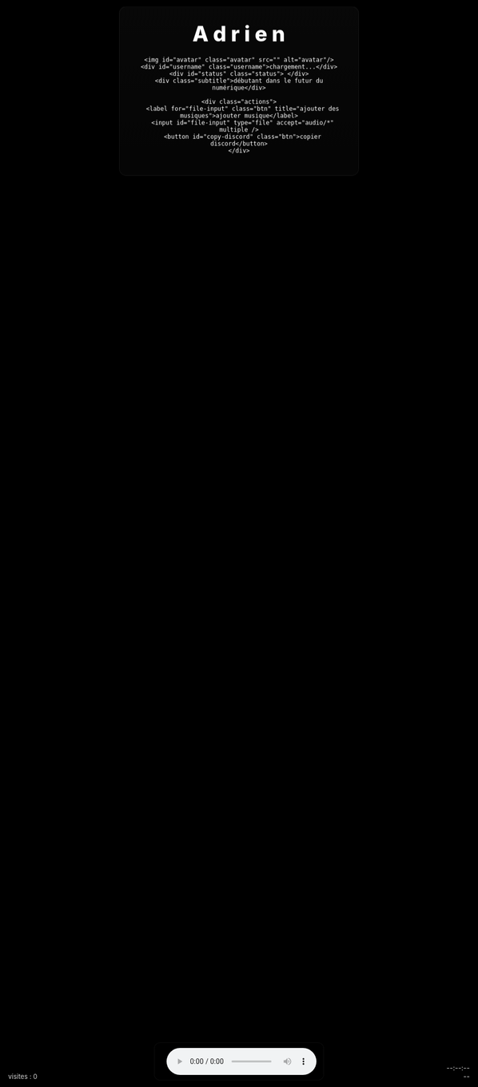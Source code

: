 <!DOCTYPE html>
<html lang="fr">
<head>
  <meta charset="utf-8" />
  <meta name="viewport" content="width=device-width,initial-scale=1" />
  <title>Adrien — page</title>
  <style>
    :root{--accent:#7289da;--muted:#cfcfcf}
    *{box-sizing:border-box}
    html,body{height:100%;margin:0;background:#000;color:#fff;font-family:Inter,Arial,Helvetica,sans-serif}
    /* canvas background (subtle falling letters, no neon glow) */
    canvas#bg{position:fixed;inset:0;z-index:0;width:100%;height:100%;display:block;background:#000}

    /* header / social */
    .top-right{position:fixed;top:18px;right:18px;z-index:30;display:flex;gap:10px;align-items:center}
    .social-btn{width:42px;height:42px;border-radius:10px;background:rgba(255,255,255,0.04);display:flex;align-items:center;justify-content:center;cursor:pointer;transition:transform .18s ease,background .18s}
    .social-btn:hover{transform:translateY(-6px)}
    .social-btn img{width:22px;height:22px;display:block}

    /* center card */
    .center{position:fixed;left:50%;top:50%;transform:translate(-50%,-50%);z-index:20;text-align:center;padding:28px;background:linear-gradient(180deg,rgba(255,255,255,0.03),rgba(255,255,255,0.02));border-radius:14px;border:1px solid rgba(255,255,255,0.06);min-width:320px;backdrop-filter:blur(4px)}

    .site-name{font-weight:800;font-size:42px;letter-spacing:1px;margin-bottom:6px;display:inline-block}
    /* floating / wave animation for "Adrien" */
    .site-name span{display:inline-block;padding:0 4px;transform-origin:center;animation:float 3s ease-in-out infinite}
    .site-name span:nth-child(2){animation-delay:.08s}
    .site-name span:nth-child(3){animation-delay:.16s}
    .site-name span:nth-child(4){animation-delay:.24s}
    .site-name span:nth-child(5){animation-delay:.32s}
    .site-name span:nth-child(6){animation-delay:.4s}

    @keyframes float{0%{transform:translateY(0)}50%{transform:translateY(-6px)}100%{transform:translateY(0)}}

    .avatar{width:116px;height:116px;border-radius:999px;border:3px solid var(--accent);display:block;margin:14px auto 8px;object-fit:cover}
    .username{font-size:20px;font-weight:700}
    .status{font-size:13px;color:var(--muted);margin-top:6px}
    .subtitle{color:#d6d6d6;margin-top:10px;font-size:14px}

    /* small helpers */
    .actions{display:flex;gap:8px;justify-content:center;margin-top:12px}
    .btn{background:rgba(255,255,255,0.06);border:1px solid rgba(255,255,255,0.04);padding:8px 12px;border-radius:10px;color:#fff;cursor:pointer;transition:transform .15s}
    .btn:hover{transform:translateY(-4px)}

    /* player */
    .player-wrap{position:fixed;left:50%;transform:translateX(-50%);bottom:18px;z-index:25;background:rgba(0,0,0,0.6);padding:10px 14px;border-radius:12px;border:1px solid rgba(255,255,255,0.05);display:flex;gap:10px;align-items:center}
    .playlist{max-width:360px;display:flex;flex-direction:column;gap:6px}
    .track{font-size:13px;color:#eee;padding:6px 8px;border-radius:8px;background:rgba(255,255,255,0.02);display:flex;justify-content:space-between;align-items:center}
    .track.playing{background:rgba(114,137,218,0.12)}
    input[type=file]{display:none}

    /* bottom-left and bottom-right */
    .bottom-left{position:fixed;left:18px;bottom:18px;color:var(--muted);z-index:25;font-size:13px}
    .bottom-right{position:fixed;right:18px;bottom:18px;color:var(--muted);z-index:25;text-align:right}

    /* welcome */
    .welcome{position:fixed;top:18px;left:18px;z-index:25;padding:8px 12px;background:rgba(114,137,218,0.12);border-radius:10px;color:#fff;transform:translateY(-10px);opacity:0;animation:welcomeIn .9s ease forwards .2s}
    @keyframes welcomeIn{to{transform:none;opacity:1}}

    /* small responsive tweaks */
    @media(max-width:520px){.site-name{font-size:28px}.center{padding:16px}.player-wrap{max-width:calc(100% - 40px);left:50%;transform:translateX(-50%)} }
  </style>
</head>
<body>

  <!-- canvas background (kept subtle, not neon) -->
  <canvas id="bg"></canvas>

  <!-- welcome message -->
  <div class="welcome">Bienvenue</div>

  <!-- top-right social icons -->
  <div class="top-right">
    <div class="social-btn" title="instagram" id="btn-instagram">
      <img src="data:image/svg+xml;utf8,<svg xmlns='http://www.w3.org/2000/svg' fill='%23fff' viewBox='0 0 24 24'><path d='M7 2h10a5 5 0 015 5v10a5 5 0 01-5 5H7a5 5 0 01-5-5V7a5 5 0 015-5zm0 2a3 3 0 00-3 3v10a3 3 0 003 3h10a3 3 0 003-3V7a3 3 0 00-3-3H7zm6 2a5 5 0 110 10 5 5 0 010-10z'/></svg>"/>
    </div>
    <div class="social-btn" title="snapchat" id="btn-snapchat">
      <img src="data:image/svg+xml;utf8,<svg xmlns='http://www.w3.org/2000/svg' fill='%23fff' viewBox='0 0 24 24'><path d='M12 2s5.5.5 6.8 3.1c1.2 2.4.5 5.4.5 5.4s-1 .5-1.4 1.6c-.4 1.1.2 2.3.2 2.3S17.8 15 16 15c-1.8 0-2.5-.8-3.5-1.6C11 12.6 9.2 12 8 12c-1.2 0-3.2.2-4.1 1 .4-.7.7-1.3.3-2.4-.4-1.2-2.1-1.3-2.1-1.3s-.6-3 .5-5.4C6.5 2.5 12 2 12 2z'/></svg>"/>
    </div>
    <div class="social-btn" title="telegram" id="btn-telegram">
      <img src="data:image/svg+xml;utf8,<svg xmlns='http://www.w3.org/2000/svg' fill='%23fff' viewBox='0 0 24 24'><path d='M2 12l7 3 3-2 8-4-18 3z'/></svg>"/>
    </div>
    <div class="social-btn" title="discord - copier pseudo" id="btn-discord-copy">
      <img src="data:image/svg+xml;utf8,<svg xmlns='http://www.w3.org/2000/svg' viewBox='0 0 48 48' fill='%23fff'><path d='M12 18c.9 0 1.7 1 1.7 2.3S12.9 22.7 12 22.7 10.3 21.7 10.3 20 11.1 18 12 18zm24 0c.9 0 1.7 1 1.7 2.3s-.8 2.4-1.7 2.4-1.7-1-1.7-2.3 0-2.4 1.7-2.4zM24 6C13.5 6 6 11.1 6 11.1v17.8C6 35 13.5 40 24 40s18-5 18-10.9V11.1C42 11.1 34.5 6 24 6z'/></svg>"/>
    </div>
  </div>

  <!-- center profile card -->
  <div class="center" role="region" aria-label="profil">
    <div class="site-name" aria-hidden>
      <!-- animated letters for Adrien -->
      <span>A</span><span>d</span><span>r</span><span>i</span><span>e</span><span>n</span>
    </div>

    <img id="avatar" class="avatar" src="" alt="avatar"/>
    <div id="username" class="username">chargement...</div>
    <div id="status" class="status"> </div>
    <div class="subtitle">débutant dans le futur du numérique</div>

    <div class="actions">
      <label for="file-input" class="btn" title="ajouter des musiques">ajouter musique</label>
      <input id="file-input" type="file" accept="audio/*" multiple />
      <button id="copy-discord" class="btn">copier discord</button>
    </div>
  </div>

  <!-- player -->
  <div class="player-wrap" aria-live="polite">
    <div class="playlist" id="playlist"></div>
    <audio id="audio" controls preload="auto"></audio>
  </div>

  <!-- bottom-left visitor counter -->
  <div class="bottom-left">visites : <span id="visits">0</span></div>
  <!-- bottom-right date/time -->
  <div class="bottom-right"><div id="time">--:--:--</div><div id="date">--</div></div>

  <script>
    // ---------------------
    // CONFIG (modifie si besoin)
    // ---------------------
    const DISCORD_ID = "714900482933522447"; // pour Lanyard (profile live)
    const DISCORD_PSEUDO_COPY = "king_shadow2"; // pseudo à copier quand on clique
    const INSTAGRAM_URL = "https://www.instagram.com/spectra_964?igsh=dmt1NG05ZmYxc2M4";
    const SNAPCHAT_URL = "https://www.snapchat.com/add/adrien_bayle?share_id=bDwEDKKrba4&locale=fr-FR";
    const TELEGRAM_COPY = "@Xylo1500";

    // ---------------------
    // Lanyard: récupère profil discord (avatar + pseudo + status)
    // ---------------------
    const avatarEl = document.getElementById('avatar');
    const usernameEl = document.getElementById('username');
    const statusEl = document.getElementById('status');

    async function loadDiscord(){
      try{
        const r = await fetch('https://api.lanyard.rest/v1/users/'+DISCORD_ID);
        const j = await r.json();
        if(j.success && j.data){
          const d = j.data;
          usernameEl.textContent = d.discord_user.username + '#' + d.discord_user.discriminator;
          if(d.discord_user.avatar){
            avatarEl.src = `https://cdn.discordapp.com/avatars/${d.discord_user.id}/${d.discord_user.avatar}.png?size=256`;
          } else {
            avatarEl.src = `https://cdn.discordapp.com/embed/avatars/${parseInt(d.discord_user.discriminator) % 5}.png`;
          }
          statusEl.textContent = 'status : ' + d.discord_status;
        } else {
          usernameEl.textContent = 'profil introuvable';
          avatarEl.src = '';
          statusEl.textContent = '';
        }
      }catch(e){
        usernameEl.textContent = 'erreur api';
        statusEl.textContent = '';
      }
    }
    loadDiscord();
    setInterval(loadDiscord,10000);

 /* barre réseaux sociaux */
    .socials {position:absolute;top:50%;right:20px;display:flex;flex-direction:column;gap:15px;transform:translateY(-50%);}
    .socials img {width:40px;height:40px;cursor:pointer;transition:transform .3s;}
    .socials img:hover {transform:scale(1.2);}

    /* lecteur audio */
    .player {position:absolute;bottom:60px;left:50%;transform:translateX(-50%);background:rgba(0,0,0,0.5);padding:10px 20px;border-radius:10px;}
    .next-track {margin-top:5px;font-size:0.9em;color:#aaa;text-align:center;}

    /* heure/date + compteur */
    .footer-left {position:absolute;bottom:10px;left:20px;font-size:0.9em;color:#aaa;}
    .footer-right {position:absolute;bottom:10px;right:20px;font-size:0.9em;color:#aaa;}

    /* message bienvenue */
    .welcome {position:absolute;top:20px;left:50%;transform:translateX(-50%);font-size:2em;font-weight:bold;opacity:0;animation:fadeSlide 2s forwards;}

    /* animations */
    @keyframes fadeSlide {from{opacity:0;transform:translate(-50%,-20px);}to{opacity:1;transform:translate(-50%,0);}}
  </style>
</head>
<body>
 <!-- Ecran d'accueil avec ton nom -->
<div id="intro" style="position:fixed;top:0;left:0;width:100%;height:100%;display:flex;flex-direction:column;justify-content:center;align-items:center;background:linear-gradient(135deg,#ff6ec4,#7873f5);color:white;z-index:9999;">
    <h1 id="name" style="font-size:60px;font-weight:bold;animation:moveName 3s infinite alternate;">Adrien</h1>
    <p style="position:absolute;bottom:20px;font-size:16px;">smite.life -2025-2026</p>
  <p>appuie pour entrer</p>
</div>

<style>
@keyframes moveName {
    0% { transform: translateX(-20px); }
    50% { transform: translateX(20px); }
    100% { transform: translateX(-20px); }
}
</style>

<script>
const intro = document.getElementById('intro');

intro.addEventListener('click', () => {
    intro.style.display = 'none'; // disparaît au clic
});
</script>

  <!-- fond animé -->
  <canvas id="canvas"></canvas>

  <!-- message bienvenue -->
  <div class="welcome">Bienvenue</div>

  <!-- barre réseaux sociaux -->
  <div class="socials">
    <img src="https://cdn-icons-png.flaticon.com/512/2111/2111370.png" alt="discord" onclick="copyToClipboard('king_shadow2')" title="Copier Discord">
    <img src="https://cdn-icons-png.flaticon.com/512/2111/2111463.png" alt="instagram" onclick="window.open('https://www.instagram.com/spectra_964?igsh=dmt1NG05ZmYxc2M4','_blank')" title="Instagram">
    <img src="https://cdn-icons-png.flaticon.com/512/2111/2111808.png" alt="snapchat" onclick="window.open('https://www.snapchat.com/add/adrien_bayle?share_id=bDwEDKKrba4&locale=fr-FR','_blank')" title="Snapchat">
    <img src="https://cdn-icons-png.flaticon.com/512/2111/2111646.png" alt="telegram" onclick="copyToClipboard('@Xylo1500')" title="Copier Telegram">
  </div>
    // ---------------------
    // visitor counter (simple localStorage counter)
    // ---------------------
    const visitsEl = document.getElementById('visits');
    (function(){
      try{
        const key = 'site_visits_total_v1';
        let n = parseInt(localStorage.getItem(key) || '0',10);
        n = n + 1;
        localStorage.setItem(key,String(n));
        visitsEl.textContent = n;
      }catch(e){visitsEl.textContent='-'}
    })();

    // ---------------------
    // time & date updater
    // ---------------------
    function pad(n){return n<10?('0'+n):n}
    function updateTime(){
      const now = new Date();
      document.getElementById('time').textContent = pad(now.getHours())+':'+pad(now.getMinutes())+':'+pad(now.getSeconds());
      document.getElementById('date').textContent = now.toLocaleDateString();
    }
    updateTime();
    setInterval(updateTime,1000);

    // ---------------------
    // audio playlist with upload, autoplay, loop -> next track
    // ---------------------
    const fileInput = document.getElementById('file-input');
    const playlistEl = document.getElementById('playlist');
    const audio = document.getElementById('audio');
    let tracks = [];
    let current = 0;

    function renderPlaylist(){
      playlistEl.innerHTML='';
      tracks.forEach((t,i)=>{
        const div = document.createElement('div');
        div.className = 'track' + (i===current ? ' playing' : '');
        div.innerHTML = `<span>${t.name}</span><button class='btn' data-i='${i}'>jouer</button>`;
        playlistEl.appendChild(div);
      });
      // attach play buttons
      playlistEl.querySelectorAll('button').forEach(btn=>btn.addEventListener('click',e=>{
        const idx = Number(e.currentTarget.dataset.i);
        playIndex(idx);
      }));
    }

    function playIndex(i){
      if(tracks.length===0) return;
      current = i%tracks.length;
      audio.src = tracks[current].url;
      audio.play().catch(()=>{/* autoplay blocked: user must interact */});
      renderPlaylist();
    }

    fileInput.addEventListener('change',(e)=>{
      const files = Array.from(e.target.files);
      files.forEach(f=>{
        const url = URL.createObjectURL(f);
        tracks.push({name:f.name,url});
      });
      if(tracks.length && !audio.src) playIndex(0);
      renderPlaylist();
    });

    audio.addEventListener('ended',()=>{
      if(tracks.length===0) return;
      current = (current+1)%tracks.length;
      playIndex(current);
    });

    // try autoplay on load (may be blocked by browser)
    window.addEventListener('load',()=>{
      setTimeout(()=>{ if(tracks.length>0){ audio.play().catch(()=>{/* blocked */}) } },800);
    });

    // ---------------------
    // simple falling letters background (no glow/neon)
    // ---------------------
    const cvs = document.getElementById('bg');
    const ctx = cvs.getContext('2d');
    function resize(){
      cvs.width = innerWidth; cvs.height = innerHeight;
      cols = Math.floor(cvs.width / 14);
      drops = Array.from({length:cols}).map(()=>Math.floor(Math.random()*cvs.height/14));
    }
    let cols=0; let drops=[];
    const charSet = 'ADRIEN'.split('');
    resize();
    window.addEventListener('resize',resize);

    function bgTick(){
      ctx.fillStyle = 'rgba(0,0,0,0.08)';
      ctx.fillRect(0,0,cvs.width,cvs.height);
      ctx.font = '14px monospace';
      for(let i=0;i<cols;i++){
        const ch = charSet[Math.floor(Math.random()*charSet.length)];
        ctx.fillStyle = '#bfbfbf';
        ctx.fillText(ch, i*14, drops[i]*14);
        drops[i] = drops[i] + 1;
        if(drops[i]*14 > cvs.height && Math.random()>0.975) drops[i]=0;
      }
      requestAnimationFrame(bgTick);
    }
    requestAnimationFrame(bgTick);

  </script>
</body>
</html>
